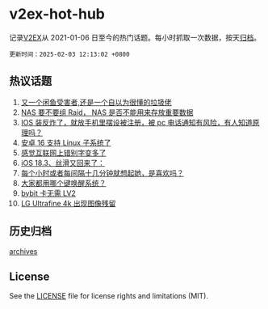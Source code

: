 # v2ex-hot-hub

 记录[V2EX](https://www.v2ex.com/)从 2021-01-06 日至今的热门话题。每小时抓取一次数据，按天[归档](archives)。

`更新时间：2025-02-03 12:13:02 +0800`

## 热议话题

1. [又一个闲鱼受害者,还是一个自以为很懂的垃圾佬](https://www.v2ex.com/t/1108623)
1. [NAS 要不要组 Raid， NAS 是否不能用来存放重要数据](https://www.v2ex.com/t/1108608)
1. [IOS 装反炸了，就放手机里摆设被注册，被 pc 电话通知有风险，有人知道原理吗？](https://www.v2ex.com/t/1108606)
1. [安卓 16 支持 Linux 子系统了](https://www.v2ex.com/t/1108636)
1. [感觉互联网上错别字变多了](https://www.v2ex.com/t/1108674)
1. [iOS 18.3、丝滑又回来了：](https://www.v2ex.com/t/1108611)
1. [每个小时或者每间隔十几分钟就想起她，是喜欢吗？](https://www.v2ex.com/t/1108675)
1. [大家都用哪个键唤醒系统？](https://www.v2ex.com/t/1108598)
1. [bybit 卡无需 LV2](https://www.v2ex.com/t/1108622)
1. [LG Ultrafine 4k 出现图像残留](https://www.v2ex.com/t/1108621)

## 历史归档

[archives](archives)

## License

See the [LICENSE](LICENSE) file for license rights and limitations (MIT).
